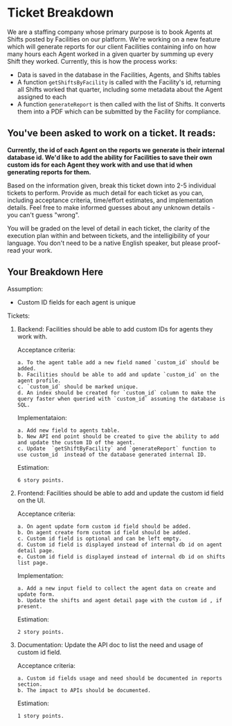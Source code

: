 # Ticket Breakdown

We are a staffing company whose primary purpose is to book Agents at Shifts posted by Facilities on our platform. We're working on a new feature which will generate reports for our client Facilities containing info on how many hours each Agent worked in a given quarter by summing up every Shift they worked. Currently, this is how the process works:

- Data is saved in the database in the Facilities, Agents, and Shifts tables
- A function `getShiftsByFacility` is called with the Facility's id, returning all Shifts worked that quarter, including some metadata about the Agent assigned to each
- A function `generateReport` is then called with the list of Shifts. It converts them into a PDF which can be submitted by the Facility for compliance.

## You've been asked to work on a ticket. It reads:

**Currently, the id of each Agent on the reports we generate is their internal database id. We'd like to add the ability for Facilities to save their own custom ids for each Agent they work with and use that id when generating reports for them.**

Based on the information given, break this ticket down into 2-5 individual tickets to perform. Provide as much detail for each ticket as you can, including acceptance criteria, time/effort estimates, and implementation details. Feel free to make informed guesses about any unknown details - you can't guess "wrong".

You will be graded on the level of detail in each ticket, the clarity of the execution plan within and between tickets, and the intelligibility of your language. You don't need to be a native English speaker, but please proof-read your work.

## Your Breakdown Here

Assumption:

- Custom ID fields for each agent is unique

Tickets:

1.  Backend: Facilities should be able to add custom IDs for agents they work with.

    Acceptance criteria:

        a. To the agent table add a new field named `custom_id` should be added.
        b. Facilities should be able to add and update `custom_id` on the agent profile.
        c. `custom_id` should be marked unique.
        d. An index should be created for `custom_id` column to make the query faster when queried with `custom_id` assuming the database is SQL.

    Implementataion:

        a. Add new field to agents table.
        b. New API end point should be created to give the ability to add and update the custom ID of the agent.
        c. Update  `getShiftByFacility` and `generateReport` function to use custom_id  instead of the database generated internal ID.

    Estimation:

        6 story points.

2.  Frontend: Facilities should be able to add and update the custom id field on the UI.

    Acceptance criteria:

        a. On agent update form custom id field should be added.
        b. On agent create form custom id field should be added.
        c. Custom id field is optional and can be left empty.
        d. Custom id field is displayed instead of internal db id on agent detail page.
        e. Custom id field is displayed instead of internal db id on shifts list page.

    Implementation:

        a. Add a new input field to collect the agent data on create and update form.
        b. Update the shifts and agent detail page with the custom id , if present.

    Estimation:

        2 story points.

3.  Documentation: Update the API doc to list the need and usage of custom id field.

    Acceptance criteria:

        a. Custom id fields usage and need should be documented in reports section.
        b. The impact to APIs should be documented.

    Estimation:

        1 story points.
